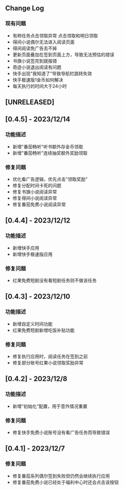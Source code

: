 ## Change Log

### 现有问题

- 有柿任务点击领取异常  点击领取和明日领取
- 得间小说偶尔无法进入阅读页面
- 得间阅读免广告去不掉
- 更新页面叠加在签到页面上方，导致无法预估的错误
- 书旗小说签完到就报错
- 奇迹小说退出阅读有问题
- 快手出现"我知道了"导致导航栏跳转失效
- 快手极速版1金币如何解决
- 每天执行的时间大于24小时

## [UNRELEASED]



## [0.4.5] - 2023/12/14 

### 功能描述

- 新增"番茄畅听"听书额外存金币领取
- 新增"番茄畅听"连续抽奖额外奖励领取

### 修复问题

- 优化看广告逻辑，优先点击"领取奖励"
- 修复分配时间卡死的问题
- 修复书旗小说阅读异常
- 修复得间小说阅读异常
- 修复番茄免费小说阅读异常

## [0.4.4] - 2023/12/12

### 功能描述

- 新增快手应用
- 新增快手极速版应用

### 修复问题

- 红果免费短剧没有看短剧任务则不做该任务

## [0.4.3] - 2023/12/10

### 功能描述

- 新增自定义时间功能
- 红果免费短剧新增吃饭补贴功能

### 修复问题

- 修复执行应用时，阅读任务在签到之前
- 修复部分账号红果小说领取奖励异常



## [0.4.2] - 2023/12/8
### 功能描述
- 新增“初始化”配置，用于意外情况重置

### 修复问题

- 修复快手免费小说账号没有看广告任务而导致错误



## [0.4.1] - 2023/12/7

### 修复问题

- 修复番茄系列偶尔签到失败但仍然会继续执行应用
- 修复番茄免费小说已经处于福利中心时还会点击该按钮


